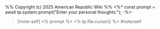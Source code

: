 %%
Copyright (c) 2025 American Republic Wiki
%%
<%* const prompt = await tp.system.prompt("Enter your personal thoughts:"); -%>
>[!note-self] <% prompt %> <% tp.file.cursor() %> #note/self 
